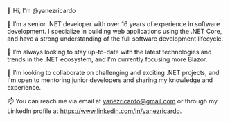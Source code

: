 👋 Hi, I’m @yanezricardo

👀 I’m a senior .NET developer with over 16 years of experience in software development. I specialize in building web applications using the .NET Core, and have a strong understanding of the full software development lifecycle.

🌱 I’m always looking to stay up-to-date with the latest technologies and trends in the .NET ecosystem, and I'm currently focusing more Blazor.

💞️ I’m looking to collaborate on challenging and exciting .NET projects, and I'm open to mentoring junior developers and sharing my knowledge and experience.

📫 You can reach me via email at yanezricardo@gmail.com or through my LinkedIn profile at https://www.linkedin.com/in/yanezricardo.

<!---
yanezricardo/yanezricardo is a ✨ special ✨ repository because its `README.md` (this file) appears on your GitHub profile.
You can click the Preview link to take a look at your changes.
--->
